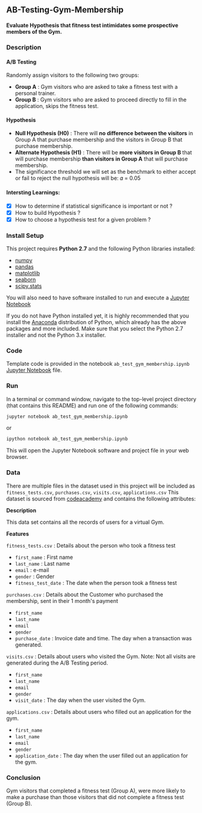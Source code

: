 ## AB-Testing-Gym-Membership

#### Evaluate Hypothesis that fitness test intimidates some prospective members of the Gym.

### Description

#### A/B Testing

Randomly assign visitors to the following two groups:
* **Group A** : Gym visitors who are asked to take a fitness test with a personal trainer.
* **Group B** : Gym visitors who are asked to proceed directly to fill in the application, skips the fitness test.

#### Hypothesis

* **Null Hypothesis (H0)** : There will **no difference between the visitors** in Group A that purchase membership and the visitors in Group B that purchase membership.
* **Alternate Hypothesis (H1)** : There will be **more visitors in Group B** that will purchase membership **than visitors in Group A** that will purchase membership.
* The significance threshold we will set as the benchmark to either accept or fail to reject the null hypothesis will be: 𝛼 = 0.05

#### Intersting Learnings:  

- [x] How to determine if statistical significance is important or not ?
- [x] How to build Hypothesis ?
- [x] How to choose a hypothesis test for a given problem ?

### Install Setup

This project requires **Python 2.7** and the following Python libraries installed:

- [numpy](http://www.numpy.org/)
- [pandas](http://pandas.pydata.org)
- [matplotlib](http://matplotlib.org/)
- [seaborn](https://seaborn.pydata.org)
- [scipy.stats](https://docs.scipy.org/doc/scipy/reference/stats.html)

You will also need to have software installed to run and execute a [Jupyter Notebook](http://ipython.org/notebook.html)

If you do not have Python installed yet, it is highly recommended that you install the [Anaconda](http://continuum.io/downloads) distribution of Python, which already has the above packages and more included. Make sure that you select the Python 2.7 installer and not the Python 3.x installer.


### Code

Template code is provided in the notebook `ab_test_gym_membership.ipynb` 
[Jupyter Notebook](https://github.com/YRohitha/AB-Testing-Gym-Membership/tree/main/app/ab_test_gym_membership.ipynb) file.


### Run

In a terminal or command window, navigate to the top-level project directory (that contains this README) and run one of the following commands:

```bash
jupyter notebook ab_test_gym_membership.ipynb
```
or
```bash
ipython notebook ab_test_gym_membership.ipynb
```
This will open the Jupyter Notebook software and project file in your web browser.


### Data

There are multiple files in the dataset used in this project will be included as `fitness_tests.csv`, `purchases.csv`, `visits.csv`, `applications.csv` 
This dataset is sourced from [codeacademy](https://www.codecademy.com/learn) and contains the following attributes:

**Description**

This data set contains all the records of users for a virtual Gym.

**Features**

`fitness_tests.csv` : Details about the person who took a fitness test
- `first_name` : First name  
- `last_name` : Last name 
- `email` : e-mail 
- `gender` : Gender 
- `fitness_test_date` : The date when the person took a fitness test

`purchases.csv` : Details about the Customer who purchased the membership, sent in their 1 month's payment
- `first_name` 
- `last_name` 
- `email` 
- `gender` 
- `purchase_date` : Invoice date and time. The day when a transaction was generated.

`visits.csv` : Details about users who visited the Gym. Note: Not all visits are generated during the A/B Testing period.
- `first_name` 
- `last_name` 
- `email` 
- `gender` 
- `visit_date` : The day when the user visited the Gym. 

`applications.csv` : Details about users who filled out an application for the gym.
- `first_name` 
- `last_name`
- `email`
- `gender` 
- `application_date` : The day when the user filled out an application for the gym.

### Conclusion
Gym visitors that completed a fitness test (Group A), were more likely to make a purchase than those visitors that did not complete a fitness test (Group B).
